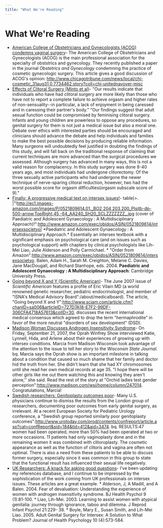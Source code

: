 ```yaml
---
title: "What We're Reading"
---
```


# What We're Reading

*   [American College of Obstetricians and Gynecologists (ACOG) condemns vaginal surgery][1]\- The American College of Obstetricians and Gynecologists (ACOG) is the main professional association for the specialty of obststrics and gynecology. They recently published a paper in the journal _Obstetrics and Gynecology_ condemning the practice of cosmetic gynecologic surgery. This article gives a good discussion of ACOG's opinion: http://www.chicagotribune.com/news/local/chi-cosmetic_31aug31,0,7734462.story?coll=chi-unitednavover-misc
*   [Effects of Clitoral Surgery (Minto et al)][2]\- "Our results indicate that individuals who have had clitoral surgery are more likely than those who have not to report a complete failure to achieve orgasm and higher rates of non-sensuality--in particular, a lack of enjoyment in being caressed and in caressing their partner's body." "Our findings suggest that adult sexual function could be compromised by feminising clitoral surgery. Infants and young children are powerless to oppose any procedures, so genital surgery for them is not just a medical issue but also a moral one. Debate over ethics with interested parties should be encouraged and clinicians should advance the debate and help individuals and families to make the best possible decisions by producing reliable information. Many surgeons will undoubtedly feel justified in doubting the findings of this study, and will fall back on the traditional response of claiming that current techniques are more advanced than the surgical procedures we assessed. Although surgery has advanced in many ways, this is not a valid reason for complacency. In this study surgery was done 8-40 years ago, and most individuals had undergone clitorectomy. Of the three sexually active participants who had undergone the newer technique of nerve-sparing clitoral reduction, however, two had the worst possible score for orgasm difficulties(orgasm subscale score of 9)."
*   [Finally: A progressive medical text on intersex issues!][3]\- table)>. |"!http://ec1.images-amazon.com/images/P/0521809614.01._BO2,204,203,200_PIsitb-dp-500-arrow,TopRight,45,-64_AA240_SH20_SCLZZZZZZZ_.jpg (cover of Paediatric and Adolescent Gynaecology : A Multidisciplinary Approach)!":http://www.amazon.com/exec/obidos/ASIN/0521809614/intersexsocietyo| \*Paediatric and Adolescent Gynaecology : A Multidisciplinary Approach.\* Essentially an intersex textbook with a significant emphasis on psychological care (and on issues such as psychological support) with chapters by clinical psychologists like Lih-Mei Liao, Julie Alderson and Polly Carmichael. \* "Order from Amazon":http://www.amazon.com/exec/obidos/ASIN/0521809614/intersexsocietyo. Balen, Adam H., Sarah M. Creighton, Melanie C. Davies, Jane MacDougall, and Richard Stanhope, eds. 2004. __Paediatric and Adolescent Gynaecology : A Multidisciplinary Approach__: Cambridge University Press.
*   [Going beyond X and Y (Scientific American)][4]\- The June 2007 issue of _Scientific American_ features a profile of Eric Vilain MD (a world renowned genetic researcher, pediatric endocrinologist, and member of "ISNA's Medical Advisory Board":/about/medicalboard). The article, "Going beyond X and Y":http://www.sciam.com/article.cfm?chanID=sa006&articleID=727D7A18-E7F2-99DF-306CFA4718A57613&colID=30, discusses the recent international medical consensus which agreed to drop the term "hermaphrodite" in favor of the more neutral "disorders of sex development" (DSD).
*   [Madison Woman Discusses Androgen Insensitivity Syndrome][5]\- On Friday, September 21, 2007, the Oprah Winfrey Show interviewed Katie, Lynnell, Hida, and Arlene about their experiences of growing up with intersex conditions. Marcia from Madison Wisconsin took advantage of the attention to the issue to tell her story to the _Wisconsin State Journal_. bq. Marcia says the Oprah show is an important milestone in talking about a condition that caused so much shame that her family and doctor hid the truth from her. She didn't learn that she had XY chromosomes until she read her own medical records at age 35. "I hope there will be other girls like me out there watching this and knowing they aren't alone,'' she said. Read the rest of the story at "Orchid ladies test gender perception":http://www.madison.com/wsj/home/column/247014. Congratulations, Marcia!
*   [Swedish researchers: Genitoplasty outcomes poor][6]\- Many U.S. physicians continue to dismiss the results from the London group of researchers, documenting poor outcomes from early genital surgery, as irrelevant. At a recent European Society for Pediatric Urology conference, a "Swedish group reported similarly poor genitoplasty outcomes":http://www.urotoday.com/prod/contents/confreport/article.asp?cat=confReport&sid=184&tid=412&aid=3474. bq. RESULTS:47 women had been operated, more than 50% had been operated at two or more occasions. 11 patients had only vaginoplasty done and in the remaining women it was combined with clitoroplasty. The cosmetic appearance as well as the function of clitoris and vagina are often not optimal. There is also a need from these patients to be able to discuss former surgery, especially since it was common in this group to state that the functional result has influenced their sexual life negatively.
*   [UK Researchers: A knack for asking good questions][7]\- I've been updating my references database, and I continue to be impressed by the sophistication of the work coming from UK professionals on intersex issues. These articles are a great example. \* Alderson, J, A Madill, and A Balen. 2004. Fear of devaluation: Understanding the experience of women with androgen insensitivity syndrome. BJ Health Psychol 9 (1):81-100. \* Liao, Lih-Mei. 2003. Learning to assist women with atypical genitalia: journey through ignorance, taboo and dilemma. J Reprod Infant Psychol 21:229- 38. \* Boyle, Mary E., Susan Smith, and Lih-Mei Liao. 2005. Adult Genital Surgery for Intersex: A Solution to What Problem? Journal of Health Psychology 10 (4):573-584.


[1]: /node/1140
[2]: /node/641
[3]: /books/pagma
[4]: /node/1141
[5]: /node/1142
[6]: /node/1025
[7]: /node/1024
